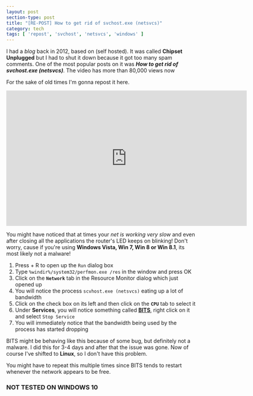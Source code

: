 ```yaml
---
layout: post
section-type: post
title: "[RE-POST] How to get rid of svchost.exe (netsvcs)"
category: tech
tags: [ 'repost', 'svchost', 'netsvcs', 'windows' ]
---
```


I had a *blog* back in 2012, based on <i class="fa fa-wordpress"></i> (self hosted). It was called **Chipset Unplugged** <i class="twa twa-stuck-out-tongue"></i> but I had to shut it down because it got too many spam comments. One of the most popular posts on it was ***How to get rid of svchost.exe (netsvcs)***. The video has more than 80,000 views now <i class="twa twa-smile"></i>

For the sake of old times I'm gonna repost it here.

<iframe width="640" height="360" src="https://www.youtube.com/embed/torGnOPPDgw" frameborder="0" allowfullscreen></iframe>
<br> 

You might have noticed that at times your *net is working very slow* and even after closing all the applications the router's LED keeps on blinking!
Don't worry, cause if you're using **Windows Vista, Win 7, Win 8 or Win 8.1**, its most likely not a malware!


1. Press <i class="fa fa-windows"></i> + R to open up the `Run` dialog box
2. Type `%windir%/system32/perfmon.exe /res` in the window and press OK
3. Click on the **`Network`** tab in the Resource Monitor dialog which just opened up
4. You will notice the process `scvhost.exe (netsvcs)` eating up a lot of bandwidth
5. Click on the check box on its left and then click on the **`CPU`** tab to select it
6. Under **Services**, you will notice something called **<a href="https://en.wikipedia.org/wiki/Background_Intelligent_Transfer_Service">BITS</a>**, right click on it and select `Stop Service`
7. You will immediately notice that the bandwidth being used by the process has started dropping

BITS might be behaving like this because of some bug, but definitely not a malware. I did this for 3-4 days and after that the issue was gone. Now of course I've shifted to **Linux**, so I don't have this problem.

You might have to repeat this multiple times since BITS tends to restart whenever the network appears to be free.

### NOT TESTED ON WINDOWS 10

<br>